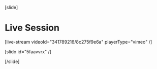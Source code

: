 [slide]
# Live Session

[live-stream videoId="341789216/8c275f9e6a" playerType="vimeo" /]

[slido id="5faavvrx" /]

[/slide]